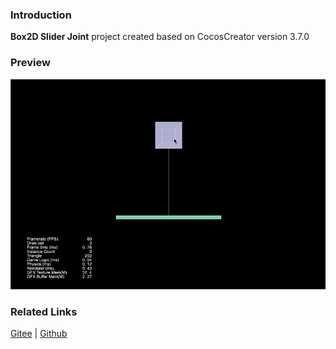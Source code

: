 ### Introduction
**Box2D Slider Joint** project created based on CocosCreator version 3.7.0

### Preview
![image](../../../gif/202211/2022110319.gif)

### Related Links
[Gitee](https://gitee.com/mirrors_cocos-creator/cocos-example-physics/tree/v3.x/2d/box2d/assets/cases/example/joints) | [Github](https://github.com/cocos/cocos-example-physics/tree/v3.x/2d/box2d/assets/cases/example/joints)